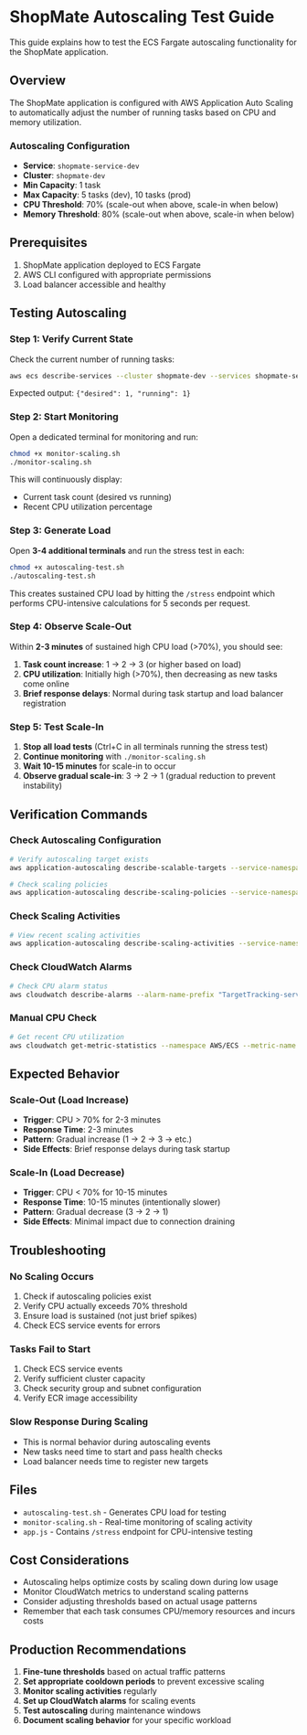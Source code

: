 # ShopMate Autoscaling Test Guide

This guide explains how to test the ECS Fargate autoscaling functionality for the ShopMate application.

## Overview

The ShopMate application is configured with AWS Application Auto Scaling to automatically adjust the number of running tasks based on CPU and memory utilization.

### Autoscaling Configuration

- **Service**: `shopmate-service-dev`
- **Cluster**: `shopmate-dev`
- **Min Capacity**: 1 task
- **Max Capacity**: 5 tasks (dev), 10 tasks (prod)
- **CPU Threshold**: 70% (scale-out when above, scale-in when below)
- **Memory Threshold**: 80% (scale-out when above, scale-in when below)

## Prerequisites

1. ShopMate application deployed to ECS Fargate
2. AWS CLI configured with appropriate permissions
3. Load balancer accessible and healthy

## Testing Autoscaling

### Step 1: Verify Current State

Check the current number of running tasks:

```bash
aws ecs describe-services --cluster shopmate-dev --services shopmate-service-dev --query 'services[0].{desired:desiredCount,running:runningCount}' --region ap-southeast-1
```

Expected output: `{"desired": 1, "running": 1}`

### Step 2: Start Monitoring

Open a dedicated terminal for monitoring and run:

```bash
chmod +x monitor-scaling.sh
./monitor-scaling.sh
```

This will continuously display:
- Current task count (desired vs running)
- Recent CPU utilization percentage

### Step 3: Generate Load

Open **3-4 additional terminals** and run the stress test in each:

```bash
chmod +x autoscaling-test.sh
./autoscaling-test.sh
```

This creates sustained CPU load by hitting the `/stress` endpoint which performs CPU-intensive calculations for 5 seconds per request.

### Step 4: Observe Scale-Out

Within **2-3 minutes** of sustained high CPU load (>70%), you should see:

1. **Task count increase**: 1 → 2 → 3 (or higher based on load)
2. **CPU utilization**: Initially high (>70%), then decreasing as new tasks come online
3. **Brief response delays**: Normal during task startup and load balancer registration

### Step 5: Test Scale-In

1. **Stop all load tests** (Ctrl+C in all terminals running the stress test)
2. **Continue monitoring** with `./monitor-scaling.sh`
3. **Wait 10-15 minutes** for scale-in to occur
4. **Observe gradual scale-in**: 3 → 2 → 1 (gradual reduction to prevent instability)

## Verification Commands

### Check Autoscaling Configuration

```bash
# Verify autoscaling target exists
aws application-autoscaling describe-scalable-targets --service-namespace ecs --resource-ids service/shopmate-dev/shopmate-service-dev --region ap-southeast-1

# Check scaling policies
aws application-autoscaling describe-scaling-policies --service-namespace ecs --resource-id service/shopmate-dev/shopmate-service-dev --region ap-southeast-1
```

### Check Scaling Activities

```bash
# View recent scaling activities
aws application-autoscaling describe-scaling-activities --service-namespace ecs --resource-id service/shopmate-dev/shopmate-service-dev --region ap-southeast-1
```

### Check CloudWatch Alarms

```bash
# Check CPU alarm status
aws cloudwatch describe-alarms --alarm-name-prefix "TargetTracking-service/shopmate-dev/shopmate-service-dev" --region ap-southeast-1
```

### Manual CPU Check

```bash
# Get recent CPU utilization
aws cloudwatch get-metric-statistics --namespace AWS/ECS --metric-name CPUUtilization --dimensions Name=ServiceName,Value=shopmate-service-dev Name=ClusterName,Value=shopmate-dev --start-time $(date -u -v-10M +%Y-%m-%dT%H:%M:%S) --end-time $(date -u +%Y-%m-%dT%H:%M:%S) --period 60 --statistics Average --region ap-southeast-1
```

## Expected Behavior

### Scale-Out (Load Increase)
- **Trigger**: CPU > 70% for 2-3 minutes
- **Response Time**: 2-3 minutes
- **Pattern**: Gradual increase (1 → 2 → 3 → etc.)
- **Side Effects**: Brief response delays during task startup

### Scale-In (Load Decrease)
- **Trigger**: CPU < 70% for 10-15 minutes
- **Response Time**: 10-15 minutes (intentionally slower)
- **Pattern**: Gradual decrease (3 → 2 → 1)
- **Side Effects**: Minimal impact due to connection draining

## Troubleshooting

### No Scaling Occurs
1. Check if autoscaling policies exist
2. Verify CPU actually exceeds 70% threshold
3. Ensure load is sustained (not just brief spikes)
4. Check ECS service events for errors

### Tasks Fail to Start
1. Check ECS service events
2. Verify sufficient cluster capacity
3. Check security group and subnet configuration
4. Verify ECR image accessibility

### Slow Response During Scaling
- This is normal behavior during autoscaling events
- New tasks need time to start and pass health checks
- Load balancer needs time to register new targets

## Files

- `autoscaling-test.sh` - Generates CPU load for testing
- `monitor-scaling.sh` - Real-time monitoring of scaling activity
- `app.js` - Contains `/stress` endpoint for CPU-intensive testing

## Cost Considerations

- Autoscaling helps optimize costs by scaling down during low usage
- Monitor CloudWatch metrics to understand scaling patterns
- Consider adjusting thresholds based on actual usage patterns
- Remember that each task consumes CPU/memory resources and incurs costs

## Production Recommendations

1. **Fine-tune thresholds** based on actual traffic patterns
2. **Set appropriate cooldown periods** to prevent excessive scaling
3. **Monitor scaling activities** regularly
4. **Set up CloudWatch alarms** for scaling events
5. **Test autoscaling** during maintenance windows
6. **Document scaling behavior** for your specific workload